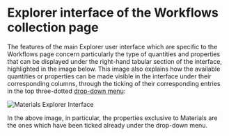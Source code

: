 # Explorer interface of the Workflows collection page

The features of the main Explorer user interface which are specific to the Workflows page concern particularly the type of quantities and properties that can be displayed under the right-hand tabular section of the interface, highlighted in the image below. This image also explains how the available quantities or properties can be made visible in the interface under their corresponding columns, through the ticking of their corresponding entries in the top three-dotted [drop-down menu](/entities-general/ui/explorer.md):

![Materials Explorer Interface](/images/materials-explorer-interface.png "Materials Explorer Interface")

In the above image, in particular, the properties exclusive to Materials are the ones which have been ticked already under the drop-down menu.
